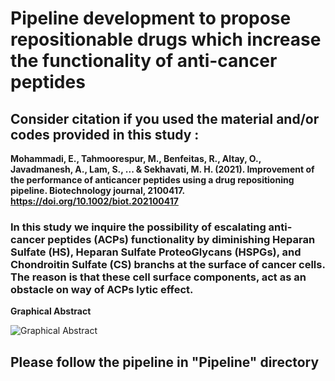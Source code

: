 # Pipeline development to propose repositionable drugs which increase the functionality of anti-cancer peptides ##

## Consider citation if you used the material and/or codes provided in this study :
**Mohammadi, E., Tahmoorespur, M., Benfeitas, R., Altay, O., Javadmanesh, A., Lam, S., ... & Sekhavati, M. H. (2021). Improvement of the performance of anticancer peptides using a drug repositioning pipeline. Biotechnology journal, 2100417. https://doi.org/10.1002/biot.202100417** 

### In this study we inquire the possibility of escalating anti-cancer peptides (ACPs) functionality by diminishing Heparan Sulfate (HS), Heparan Sulfate ProteoGlycans (HSPGs), and Chondroitin Sulfate (CS) branchs at the surface of cancer cells. The reason is that these cell surface components, act as an obstacle on way of ACPs lytic effect. #



**Graphical Abstract**


![Graphical Abstract](https://github.com/ElyasMo/ACPs_HS_HSPGs_CS/blob/main/Figures/Abstract.jpg) 

## Please follow the pipeline in "Pipeline" directory ## 
